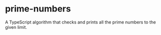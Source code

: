 # prime-numbers
A TypeScript algorithm that checks and prints all the prime numbers to the given limit.
